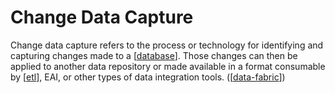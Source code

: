 # Change Data Capture

Change data capture refers to the process or technology for identifying and capturing changes made to a [[database]]. Those changes can then be applied to another data repository or made available in a format consumable by [[etl]], EAI, or other types of data integration tools. ([[data-fabric]])

[//begin]: # "Autogenerated link references for markdown compatibility"
[database]: database "Database"
[etl]: etl "Extract, transform, load"
[data-fabric]: data-fabric "Data Fabric"
[//end]: # "Autogenerated link references"
